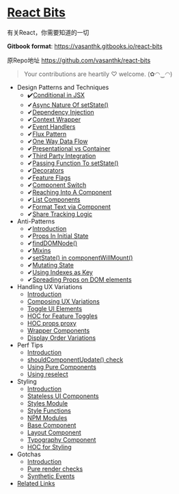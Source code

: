 # [React Bits](https://vasanthk.gitbooks.io/react-bits)

有关React，你需要知道的一切

**Gitbook format**: https://vasanthk.gitbooks.io/react-bits

原Repo地址 https://github.com/vasanthk/react-bits

> Your contributions are heartily ♡ welcome. (✿◠‿◠)

- Design Patterns and Techniques
  - ✔️[Conditional in JSX](./patterns/18.conditionals-in-jsx.md)
  - ✔[Async Nature Of setState()](./patterns/19.async-nature-of-setState.md)
  - ✔[Dependency Injection](./patterns/20.dependency-injection.md)
  - ✔[Context Wrapper](./patterns/21.context-wrapper.md)
  - ✔[Event Handlers](./patterns/22.event-handlers.md)
  - ✔[Flux Pattern](./patterns/23.flux-pattern.md)
  - ✔[One Way Data Flow](./patterns/24.one-way-data-flow.md)
  - ✔[Presentational vs Container](./patterns/25.presentational-vs-container.md)
  - ✔[Third Party Integration](./patterns/26.third-party-integration.md)
  - ✔[Passing Function To setState()](./patterns/27.passing-function-to-setState.md)
  - ✔[Decorators](./patterns/28.decorators.md)
  - ✔[Feature Flags](./patterns/29.feature-flags-using-redux.md)
  - ✔[Component Switch](./patterns/30.component-switch.md)
  - ✔[Reaching Into A Component](./patterns/31.reaching-into-a-component.md)
  - ✔[List Components](./patterns/32.list-components.md)
  - ✔[Format Text via Component](./patterns/33.format-text-via-component.md)
  - ✔[Share Tracking Logic](./patterns/34.share-tracking-logic.md)
- Anti-Patterns
  - ✔[Introduction](./anti-patterns/README.md)
  - ✔[Props In Initial State](./anti-patterns/01.props-in-initial-state.md)
  - ✔[findDOMNode()](./anti-patterns/02.findDOMNode.md)
  - ✔[Mixins](./anti-patterns/03.mixins.md)
  - ✔[setState() in componentWillMount()](./anti-patterns/04.setState-in-componentWillMount.md)
  - ✔[Mutating State](./anti-patterns/05.mutating-state.md)
  - ✔[Using Indexes as Key](./anti-patterns/06.using-indexes-as-key.md)
  - ✔[Spreading Props on DOM elements](./anti-patterns/07.spreading-props-dom.md)
- Handling UX Variations
  - [Introduction](./ux-variations/README.md)
  - [Composing UX Variations](./ux-variations/01.composing-variations.md)
  - [Toggle UI Elements](./ux-variations/02.toggle-ui-elements.md)
  - [HOC for Feature Toggles](./ux-variations/03.HOC-feature-toggles.md)
  - [HOC props proxy](./ux-variations/04.HOC-props-proxy.md)
  - [Wrapper Components](./ux-variations/05.wrapper-components.md)
  - [Display Order Variations](./ux-variations/06.display-order-variations.md)
- Perf Tips
  - [Introduction](./perf-tips/README.md)
  - [shouldComponentUpdate() check](./perf-tips/01.shouldComponentUpdate-check.md)
  - [Using Pure Components](./perf-tips/02.pure-component.md)
  - [Using reselect](./perf-tips/03.reselect.md)
- Styling
  - [Introduction](./styling/README.md)
  - [Stateless UI Components](./styling/01.stateless-ui-components.md)
  - [Styles Module](./styling/02.styles-module.md)
  - [Style Functions](./styling/03.style-functions.md)
  - [NPM Modules](./styling/04.using-npm-modules.md)
  - [Base Component](./styling/05.base-component.md)
  - [Layout Component](./styling/06.layout-component.md)
  - [Typography Component](./styling/07.typography-component.md)
  - [HOC for Styling](./styling/08.HOC-for-styling.md)
- Gotchas
  - [Introduction](./gotchas/README.md)
  - [Pure render checks](./gotchas/01.pure-render-checks.md)
  - [Synthetic Events](./gotchas/02.synthetic-events.md)
- [Related Links](./READINGS.md)
